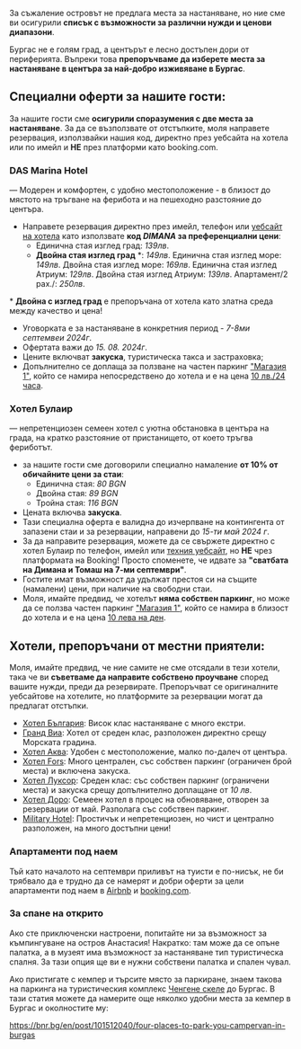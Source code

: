 За съжаление островът не предлага места за настаняване, но ние сме ви осигурили **списък с възможности за различни нужди и ценови диапазони**.

Бургас не е голям град, а центърът е лесно достъпен дори от периферията. Въпреки това **препоръчваме да изберете места за настаняване в центъра за най-добро изживяване в Бургас**.

## Специални оферти за нашите гости:

За нашите гости сме **осигурили споразумения с две места за настаняване**. За да се възползвате от отстъпките, моля направете резервация, използвайки нашия код, директно през уебсайта на хотела или по имейл и **НЕ** през платформи като booking.com.

### DAS Marina Hotel

— Модерен и комфортен, с удобно местоположение - в близост до мястото на тръгване на ферибота и на пешеходно разстояние до центъра.

- Направете резервация директно през имейл, телефон или <a href="https://marinaburgas.bg/bg" target="_blank">уебсайт на хотела</a> като използвате **код _DIMANA_ за преференциални цени**:
  - Единична стая изглед град: _139лв_.
  - **Двойна стая изглед град** \*: _149лв_.
    Единична стая изглед море: _149лв_.
    Двойна стая изглед море: _169лв_.
    Единична стая изглед Атриум: _129лв_.
    Двойна стая изглед Атриум: _139лв_.
    Апартамент/2 рах./: _250лв_.

\* **Двойна с изглед град** е препоръчана от хотела като златна среда между качество и цена!

- Уговорката е за настаняване в конкретния период - _7-8ми септемвеи 2024г_.
- Офертата важи до _15. 08. 2024г_.
- Цените включват **закуска**, туристическа такса и застраховка;
- Допълнително се доплаща за ползване на частен паркинг <a href="https://maps.app.goo.gl/e8zex5bBRy9CWPMe7" target="_blank">"Магазия 1"</a>, който се намира непосредствено до хотела и е на цена [10 лв./24 часа](#parking).

### Хотел Булаир

— непретенциозен семеен хотел с уютна обстановка в центъра на града, на кратко разстояние от пристанището, от което тръгва фериботът.

- за нашите гости сме договорили специално намаление **от 10% от обичайните цени за стаи**:
  - Единична стая: _80 BGN_
  - Двойна стая: _89 BGN_
  - Тройна стая: _116 BGN_
- Цената включва **закуска**.
- Тази специална оферта е валидна до изчерпване на контингента от запазени стаи и за резервации, направени до _15-ти май 2024 г_.
- За да направите резервация, можете да се свържете директно с хотел Булаир по телефон, имейл или <a href="http://hotelbulair.com/" target="_blank">техния уебсайт</a>, но **НЕ** чрез платформата на Booking! Просто споменете, че идвате за **"сватбата на Димана и Томаш на 7-ми септември"**.
- Гостите имат възможност да удължат престоя си на същите (намалени) цени, при наличие на свободни стаи.
- Моля, имайте предвид, че хотелът **няма собствен паркинг**, но може да се ползва частен паркинг <a target='_blank' href="https://maps.app.goo.gl/e8zex5bBRy9CWPMe7">"Магазия 1"</a>, който се намира в близост до хотела и е на цена [10 лева на ден](#parking).

## Хотели, препоръчани от местни приятели:

Моля, имайте предвид, че ние самите не сме отсядали в тези хотели, така че ви **съветваме да направите собствено проучване** според вашите нужди, преди да резервирате. Препоръчват се оригиналните уебсайтове на хотелите, но платформите за резервации могат да предлагат отстъпки.

- <a href="https://www.bulgaria-hotel.com/" target="_blank">Хотел България</a>: Висок клас настаняване с много екстри.
- <a href="https://granvia-bg.com/" target="_blank">Гранд Виа</a>: Хотел от среден клас, разположен директно срещу Морската градина.
- <a href="https://burgas.aquahotels.com/" target="_blank">Хотел Аква</a>: Удобeн с местоположение, малко по-далеч от центъра.
- <a href="https://hotelfors-bg.com/" target="_blank">Хотел Fors</a>: Много централен, със собствен паркинг (ограничен брой места) и включена закуска.
- <a href="https://luxor-bs.com/" target="_blank">Хотел Луксор</a>: Среден клас: със собствен паркинг (ограничени места) и закуска срещу допълнително доплащане от _10 лв_.
- <a href="https://www.hoteldoro.com/index.php/bg/" target="_blank">Хотел Доро</a>: Семеен хотел в процес на обновяване, отворен за резервации от май. Разполага със собствен паркинг.
- <a href="http://www.militaryclubs.bg/node/365" target="_blank">Military Hotel</a>: Простичък и непретенциозен, но чист и централно разположен, на много достъпни цени!

### Апартаменти под наем

Тъй като началото на септември приливът на туисти е по-нисък, не би трябвало да е трудно да се намерят и добри оферти за цели апартаменти под наем в <a href="https://www.airbnb.com/s/Burgas/homes?query=Burgas" target="_blank">Airbnb</a> и <a href="https://www.booking.com/searchresults.html?ss=Burgas&ssne=Burgas&ssne_untouched=Burgas&efdco=1&label=gen173nr-1FCAEoggI46AdIM1gEaBeIAQGYATG4AQfIAQzYAQHoAQH4AQKIAgGoAgO4AqqO1q8GwAIB0gIkZTRjOTQ0OGYtM2VmMy00NGQ2LTllMDctNGMzN2JjNDkxNDE12AIF4AIB&aid=304142&lang=en-us&sb=1&src_elem=sb&src=searchresults&dest_id=-832673&dest_type=city&group_adults=2&no_rooms=1&group_children=0">booking.com</a>.

### За спане на открито

Ако сте приключенски настроени, попитайте ни за възможност за къмпингуване на остров Анастасия! Накратко: там може да се опъне палатка, а в музеят има възможност за настаняване тип туристическа спалня. За тази опция ще ви е нужни собствени палaтка и спален чувал.

Ако пристигате с кемпер и търсите място за паркиране, знаем такова на паркинга на туристическия комплекс <a href="https://maps.app.goo.gl/VhDmrDqfjYhFnXL86" target="_blank">Ченгене скеле</a> до Бургас. В тази статия можете да намерите още няколко удобни места за кемпер в Бургас и околностите му:

<a href="https://bnr.bg/en/post/101512040/four-places-to-park-you-campervan-in-burgas" target="_blank">https://bnr.bg/en/post/101512040/four-places-to-park-you-campervan-in-burgas</a>
